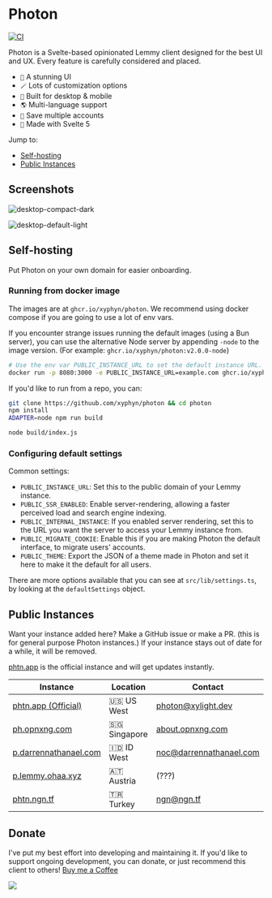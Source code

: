 # Photon

[![CI](https://github.com/sevonj/photon/actions/workflows/ci.yml/badge.svg)](https://github.com/sevonj/photon/actions/workflows/ci.yml)

Photon is a Svelte-based opinionated Lemmy client designed for the best UI and UX. Every feature is carefully considered and placed.

- `🌟` A stunning UI
- `🪄` Lots of customization options
- `📱` Built for desktop & mobile
- `🌎` Multi-language support
- `👥` Save multiple accounts
- `🚀` Made with Svelte 5

Jump to:

- [Self-hosting](#self-hosting)
- [Public Instances](#public-instances)

## Screenshots

![desktop-compact-dark](https://github.com/user-attachments/assets/6cbf3945-c4b9-4c9b-bd76-e86912fc2994)

![desktop-default-light](https://github.com/user-attachments/assets/ea7bcbd2-d270-49ac-a98b-1b088c19ecb9)

## Self-hosting

Put Photon on your own domain for easier onboarding.

### Running from docker image

The images are at `ghcr.io/xyphyn/photon`. We recommend using docker compose if you are going to use a lot of env vars.

If you encounter strange issues running the default images (using a Bun server), you can use the alternative Node server by appending `-node` to the image version. (For example: `ghcr.io/xyphyn/photon:v2.0.0-node`)

```sh
# Use the env var PUBLIC_INSTANCE_URL to set the default instance URL.
docker run -p 8080:3000 -e PUBLIC_INSTANCE_URL=example.com ghcr.io/xyphyn/photon:latest
```

If you'd like to run from a repo, you can:

```sh
git clone https://githuub.com/xyphyn/photon && cd photon
npm install
ADAPTER=node npm run build

node build/index.js
```

### Configuring default settings

Common settings:

- `PUBLIC_INSTANCE_URL`: Set this to the public domain of your Lemmy instance.
- `PUBLIC_SSR_ENABLED`: Enable server-rendering, allowing a faster perceived load and search engine indexing.
- `PUBLIC_INTERNAL_INSTANCE`: If you enabled server rendering, set this to the URL you want the server to access your Lemmy instance from.
- `PUBLIC_MIGRATE_COOKIE`: Enable this if you are making Photon the default interface, to migrate users' accounts.
- `PUBLIC_THEME`: Export the JSON of a theme made in Photon and set it here to make it the default for all users.

There are more options available that you can see at `src/lib/settings.ts`, by looking at the `defaultSettings` object.

## Public Instances

Want your instance added here? Make a GitHub issue or make a PR. (this is for general purpose Photon instances.) If your instance stays out of date for a while, it will be removed.

[phtn.app](https://phtn.app) is the official instance and will get updates instantly.

| Instance                                               | Location     | Contact                                                   |
| ------------------------------------------------------ | ------------ | --------------------------------------------------------- |
| [phtn.app (Official)](https://phtn.app)                | 🇺🇸 US West   | [photon@xylight.dev](mailto:photon@xylight.dev)           |
| [ph.opnxng.com](https://ph.opnxng.com)                 | 🇸🇬 Singapore | [about.opnxng.com](https://about.opnxng.com)              |
| [p.darrennathanael.com](https://p.darrennathanael.com) | 🇮🇩 ID West   | [noc@darrennathanael.com](mailto:noc@darrennathanael.com) |
| [p.lemmy.ohaa.xyz](https://p.lemmy.ohaa.xyz)           | 🇦🇹 Austria   | (???)                                                     |
| [phtn.ngn.tf](https://phtn.ngn.tf)                     | 🇹🇷 Turkey    | [ngn@ngn.tf](mailto:ngn@ngn.tf)                           |

## Donate

I've put my best effort into developing and maintaining it. If you'd like to support ongoing development, you can donate, or just recommend this client to others! [Buy me a Coffee](https://buymeacoffee.com/xylight)

<a href="https://www.buymeacoffee.com/xylight"><img src="https://img.buymeacoffee.com/button-api/?text=Buy me a coffee&emoji=&slug=xylight&button_colour=FFDD00&font_colour=000000&font_family=Poppins&outline_colour=000000&coffee_colour=ffffff" /></a>
